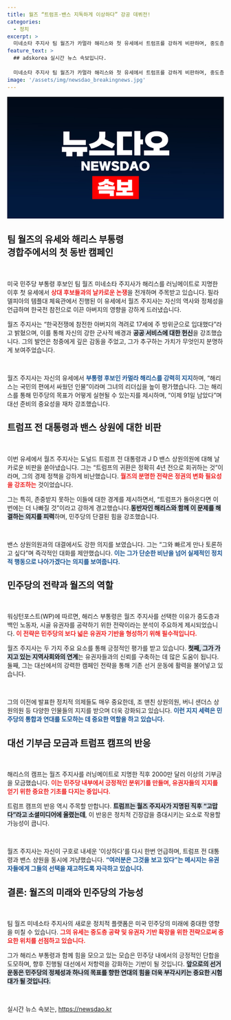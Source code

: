 ```yaml
---
title: 월즈 “트럼프·밴스 지독하게 이상하다” 강공 데뷔전!
categories:
  - 정치
excerpt: >
  미네소타 주지사 팀 월즈가 카멀라 해리스와 첫 유세에서 트럼프를 강하게 비판하며, 중도층 유권자 공략에 나섰다. 한국전 참전 아버지의 영향으로 군복무를 한 월즈는 해리스와의 협력을 다짐하며, 대선까지 91일간의 전투를 선언했다.
feature_text: >
  ## adskorea 실시간 뉴스 속보입니다.

  미네소타 주지사 팀 월즈가 카멀라 해리스와 첫 유세에서 트럼프를 강하게 비판하며, 중도층 유권자 공략에 나섰다. 한국전 참전 아버지의 영향으로 군복무를 한 월즈는 해리스와의 협력을 다짐하며, 대선까지 91일간의 전투를 선언했다.
image: '/assets/img/newsdao_breakingnews.jpg'
---
```


<p><img src="/assets/img/newsdao_breakingnews.jpg" alt="adskorea 속보" /></p>

<h2 data-ke-size="size26">팀 월즈의 유세와 해리스 부통령<br> 경합주에서의 첫 동반 캠페인</h2>

<p data-ke-size="size16">&nbsp;</p>  

<p>미국 민주당 부통령 후보인 팀 월즈 미네소타 주지사가 해리스를 러닝메이트로 지명한 이후 첫 유세에서 <b><span style="color: #ee2323;">상대 후보들과의 날카로운 논쟁</span></b>을 전개하며 주목받고 있습니다. 필라델피아의 템플대 체육관에서 진행된 이 유세에서 월즈 주지사는 자신의 역사와 정체성을 언급하며 한국전 참전으로 이끈 아버지의 영향을 강하게 드러냈습니다.  </p>

<p>월즈 주지사는 “한국전쟁에 참전한 아버지의 격려로 17세에 주 방위군으로 입대했다”라고 밝혔으며, 이를 통해 자신의 강한 군사적 배경과 <b><span style="background-color: #21538527;">공공 서비스에 대한 헌신</span></b>을 강조했습니다. 그의 발언은 청중에게 깊은 감동을 주었고, 그가 추구하는 가치가 무엇인지 분명하게 보여주었습니다.</p>

<p data-ke-size="size16">&nbsp;</p>  

<p>월즈 주지사는 자신의 유세에서 <b><span style="color: #1a5490;">부통령 후보인 카멀라 해리스를 강력히 지지</span></b>하며, “해리스는 국민의 편에서 싸웠던 인물”이라며 그녀의 리더십을 높이 평가했습니다. 그는 해리스를 통해 민주당의 목표가 어떻게 실현될 수 있는지를 제시하며, “이제 91일 남았다”며 대선 준비의 중요성을 재차 강조했습니다.</p>

<h2 data-ke-size="size26">트럼프 전 대통령과 밴스 상원에 대한 비판</h2>

<p data-ke-size="size16">&nbsp;</p>  

<p>이번 유세에서 월즈 주지사는 도널드 트럼프 전 대통령과 J D 밴스 상원의원에 대해 날카로운 비판을 쏟아냈습니다. 그는 “트럼프의 귀환은 정확히 4년 전으로 회귀하는 것”이라며, 그의 경제 정책을 강하게 비난했습니다. <b><span style="color: #ee2323;">월즈의 분명한 전략은 정권의 변화 필요성을 강조하는</span></b> 것이었습니다.</p>

<p>그는 특히, 존중받지 못하는 이들에 대한 경계를 제시하면서, “트럼프가 돌아온다면 이번에는 더 나빠질 것”이라고 강하게 경고했습니다.<b><span style="background-color: #21538527;">동반자인 해리스와 함께 이 문제를 해결하는 의지를 피력</span></b>하며, 민주당의 단결된 힘을 강조했습니다.</p>

<p data-ke-size="size16">&nbsp;</p>  

<p>밴스 상원의원과의 대결에서도 강한 의지를 보였습니다. 그는 “그와 빠르게 만나 토론하고 싶다”며 즉각적인 대화를 제안했습니다. <b><span style="color: #1a5490;">이는 그가 단순한 비난을 넘어 실제적인 정치적 행동으로 나아가겠다는 의지를 보여줍니다.</span></b></p>

<h2 data-ke-size="size26">민주당의 전략과 월즈의 역할</h2>

<p data-ke-size="size16">&nbsp;</p>  

<p>워싱턴포스트(WP)에 따르면, 해리스 부통령은 월즈 주지사를 선택한 이유가 중도층과 백인 노동자, 시골 유권자를 공략하기 위한 전략이라는 분석이 주요하게 제시되었습니다. <b><span style="color: #ee2323;">이 전략은 민주당의 보다 넓은 유권자 기반을 형성하기 위해 필수적입니다.</span></b></p>

<p>월즈 주지사는 두 가지 주요 요소를 통해 긍정적인 평가를 받고 있습니다. <b><span style="background-color: #21538527;">첫째, 그가 가지고 있는 지역사회와의 연계</span></b>는 유권자들과의 신뢰를 구축하는 데 많은 도움이 됩니다. 둘째, 그는 대선에서의 강력한 캠페인 전략을 통해 기존 선거 운동에 활력을 불어넣고 있습니다.</p>

<p data-ke-size="size16">&nbsp;</p>  

<p>그의 이전에 발표한 정치적 의제들도 매우 중요한데, 조 맨친 상원의원, 버니 샌더스 상원의원 등 다양한 인물들의 지지를 받으며 더욱 강화되고 있습니다. <b><span style="color: #1a5490;">이런 지지 세력은 민주당의 통합과 연대를 도모하는 데 중요한 역할을 하고 있습니다.</span></b></p>

<h2 data-ke-size="size26">대선 기부금 모금과 트럼프 캠프의 반응</h2>

<p data-ke-size="size16">&nbsp;</p>  

<p>해리스의 캠프는 월즈 주지사를 러닝메이트로 지명한 직후 2000만 달러 이상의 기부금을 모금했습니다. <b><span style="color: #ee2323;">이는 민주당 내부에서 긍정적인 분위기를 만들며, 유권자들의 지지를 얻기 위한 중요한 기초를 다지는 중입니다.</span></b></p>

<p>트럼프 캠프의 반응 역시 주목할 만합니다. <b><span style="background-color: #21538527;">트럼프는 월즈 주지사가 지명된 직후 “고맙다”라고 소셜미디어에 올렸는데</span></b>, 이 반응은 정치적 긴장감을 증대시키는 요소로 작용할 가능성이 큽니다.</p>

<p data-ke-size="size16">&nbsp;</p>  

<p>월즈 주지사는 자신이 구호로 내세운 '이상하다'를 다시 한번 언급하며, 트럼프 전 대통령과 밴스 상원을 동시에 겨냥했습니다. <b><span style="color: #1a5490;">“여러분은 그것을 보고 있다”는 메시지는 유권자들에게 그들의 선택을 재고하도록 자극하고 있습니다.</span></b></p>

<h2 data-ke-size="size26">결론: 월즈의 미래와 민주당의 가능성</h2>

<p data-ke-size="size16">&nbsp;</p>  

<p>팀 월즈 미네소타 주지사의 새로운 정치적 플랫폼은 미국 민주당의 미래에 중대한 영향을 미칠 수 있습니다. <b><span style="color: #ee2323;">그의 유세는 중도층 공략 및 유권자 기반 확장을 위한 전략으로써 중요한 위치를 선점하고 있습니다.</span></b></p>

<p>그가 해리스 부통령과 함께 힘을 모으고 있는 모습은 민주당 내에서의 긍정적인 단합을 도모하며, 향후 진행될 대선에서 저항력을 강화하는 기반이 될 것입니다. <b><span style="background-color: #21538527;">앞으로의 선거 운동은 민주당의 정체성과 하나의 목표를 향한 연대의 힘을 더욱 부각시키는 중요한 시험대가 될 것입니다.</span></b></p>

<p data-ke-size="size16">&nbsp;</p>
실시간 뉴스 속보는, <a href="https://newsdao.kr" rel="dofollow">https://newsdao.kr</a>


